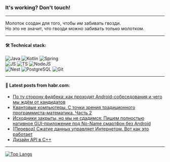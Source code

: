 ### It's working? Don't touch!

---
Молоток создан для того, чтобы им забивать гвозди. <br>
Но это не значит, что гвозди можно забивать только молотком.

---

#### 🛠️ Technical stack:

![Java](https://img.shields.io/badge/Java-informational?logo=Oracle&style=flat&logoColor=white&color=FF4500)
![Kotlin](https://img.shields.io/badge/Kotlin-informational?logo=Kotlin&style=flat&logoColor=white&color=774D97)
![Spring](https://img.shields.io/badge/SpringBoot-informational?logo=SpringBoot&style=flat&logoColor=white&color=6DB33F) <br>
![JS](https://img.shields.io/badge/JS-informational?logo=javaScript&style=flat&logoColor=black&color=F7Df1E)
![TS](https://img.shields.io/badge/TypeScript-informational?logo=typeScript&style=flat&logoColor=black&color=0667A8)
![NodeJS](https://img.shields.io/badge/NodeJS-informational?logo=node.js&style=flat&logoColor=white&color=70A760) <br>
![Nest](https://img.shields.io/badge/NestJS-informational?logo=NestJS&style=flat&logoColor=white&color=E0234E)
![PostgreSQL](https://img.shields.io/badge/PostgreSQL-informational?logo=PostgreSQL&style=flat&logoColor=white&color=DAA520)
![Git](https://img.shields.io/badge/Git-informational?logo=git&style=flat&logoColor=white&color=778899)

___

#### 💬 Latest posts from habr.com:

<!-- BLOG-POST-LIST:START -->
- [По ту сторону фидбека: как проходят Android-собеседования и чего мы ждём от кандидатов](https://habr.com/ru/companies/alfa/articles/752048/?utm_source=habrahabr&utm_medium=rss&utm_campaign=752048)
- [Квантовые компьютеры. С точки зрения традиционного программиста-математика. Часть 2](https://habr.com/ru/articles/747208/?utm_source=habrahabr&utm_medium=rss&utm_campaign=747208)
- [Исходники закрыты, но мы не сдадимся: Пишем полностью нативное GUI-приложение под No-Name смартфон без Android](https://habr.com/ru/companies/timeweb/articles/751604/?utm_source=habrahabr&utm_medium=rss&utm_campaign=751604)
- [[Перевод] Сжатие данных управляет Интернетом. Вот как это работает](https://habr.com/ru/companies/first/articles/752196/?utm_source=habrahabr&utm_medium=rss&utm_campaign=752196)
- [Дизайн API в С++](https://habr.com/ru/articles/752420/?utm_source=habrahabr&utm_medium=rss&utm_campaign=752420)
<!-- BLOG-POST-LIST:END -->

---
[![Top Langs](https://github-readme-stats-git-master-advtsetting-gmailcom.vercel.app/api/top-langs/?username=zloylis&langs_count=10&hide_title=false&title_color=e6edf3&size_weight=0.5&count_weight=0.5&layout=compact&hide_border=true&theme=dracula)](https://github.com/zloylis)

<!-- ![GitHub stats](https://github-readme-stats-git-master-advtsetting-gmailcom.vercel.app/api?username=zloylis&show_icons=true&hide_border=true&theme=dracula&hide_title=true&include_all_commits=true&count_private=true&hide=contribs&hide_rank=true) -->
